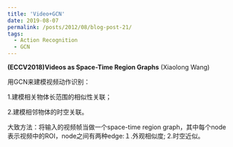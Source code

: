 ```yaml
---
title: 'Video+GCN'
date: 2019-08-07
permalink: /posts/2012/08/blog-post-21/
tags:
  - Action Recognition
  - GCN
---
```


**(ECCV2018)Videos as Space-Time Region Graphs** (Xiaolong Wang)

用GCN来建模视频动作识别：　

1.建模相关物体长范围的相似性关联；

2.建模相邻物体的时空关联。

大致方法：将输入的视频帧当做一个space-time region graph，其中每个node表示视频中的ROI，node之间有两种edge:１.外观相似度; 2.时空近似。
